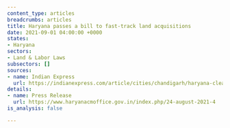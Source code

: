 ```yaml
---
content_type: articles
breadcrumbs: articles
title: Haryana passes a bill to fast-track land acquisitions
date: 2021-09-01 04:00:00 +0000
states:
- Haryana
sectors:
- Land & Labor Laws
subsectors: []
sources:
- name: Indian Express
  url: https://indianexpress.com/article/cities/chandigarh/haryana-clears-bill-to-speed-up-land-acquisition-cong-calls-it-black-law-7469280/
details:
- name: Press Release
  url: https://www.haryanacmoffice.gov.in/index.php/24-august-2021-4
is_analysis: false

---
```


